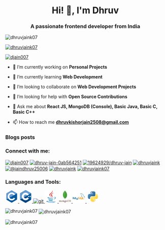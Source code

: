 <h1 align="center">Hi! 👋, I'm Dhruv</h1>
<h3 align="center">A passionate frontend developer from India</h3>

<p align="left"> <img src="https://komarev.com/ghpvc/?username=dhruvjaink07&label=Profile%20views&color=0e75b6&style=flat" alt="dhruvjaink07" /> </p>

<p align="left"> <a href="https://github.com/ryo-ma/github-profile-trophy"><img src="https://github-profile-trophy.vercel.app/?username=dhruvjaink07" alt="dhruvjaink07" /></a> </p>

<p align="left"> <a href="https://twitter.com/djain007" target="blank"><img src="https://img.shields.io/twitter/follow/djain007?logo=twitter&style=for-the-badge" alt="djain007" /></a> </p>

- 🔭 I’m currently working on **Personal Projects**

- 🌱 I’m currently learning **Web Development**

- 👯 I’m looking to collaborate on **Web Development Projects**

- 🤝 I’m looking for help with **Open Source Contributions**

- 💬 Ask me about **React JS, MongoDB (Console), Basic Java, Basic C, Basic C++**

- 📫 How to reach me **<dhruvkishorjain2508@gmail.com>**

### Blogs posts
<!-- BLOG-POST-LIST:START -->
<!-- BLOG-POST-LIST:END -->

<h3 align="left">Connect with me:</h3>
<p align="left">
<a href="https://twitter.com/djain007" target="blank"><img align="center" src="https://raw.githubusercontent.com/rahuldkjain/github-profile-readme-generator/master/src/images/icons/Social/twitter.svg" alt="djain007" height="30" width="40" /></a>
<a href="https://www.linkedin.com/in/dhruv-jain-0ab564251/" target="blank"><img align="center" src="https://raw.githubusercontent.com/rahuldkjain/github-profile-readme-generator/master/src/images/icons/Social/linked-in-alt.svg" alt="dhruv-jain-0ab564251" height="30" width="40" /></a>
<a href="https://stackoverflow.com/users/19624929/dhruv-jain" target="blank"><img align="center" src="https://raw.githubusercontent.com/rahuldkjain/github-profile-readme-generator/master/src/images/icons/Social/stack-overflow.svg" alt="19624929/dhruv-jain" height="30" width="40" /></a>
<a href="https://www.instagram.com/dhruvjaink/" target="blank"><img align="center" src="https://raw.githubusercontent.com/rahuldkjain/github-profile-readme-generator/master/src/images/icons/Social/instagram.svg" alt="dhruvjaink" height="30" width="40" /></a>
<a href="https://medium.com/@jaindhruv25006" target="blank"><img align="center" src="https://raw.githubusercontent.com/rahuldkjain/github-profile-readme-generator/master/src/images/icons/Social/medium.svg" alt="@jaindhruv25006" height="30" width="40" /></a>
<a href="https://www.codechef.com/users/dhruvjaink" target="blank"><img align="center" src="https://cdn.jsdelivr.net/npm/simple-icons@3.1.0/icons/codechef.svg" alt="dhruvjaink" height="30" width="40" /></a>
<a href="https://leetcode.com/dhruvjaink07" target="blank"><img align="center" src="https://raw.githubusercontent.com/rahuldkjain/github-profile-readme-generator/master/src/images/icons/Social/leet-code.svg" alt="dhruvjaink07" height="30" width="40" /></a>
</p>

<h3 align="left">Languages and Tools:</h3>
<p align="left"> <a href="https://www.cprogramming.com/" target="_blank" rel="noreferrer"> <img src="https://raw.githubusercontent.com/devicons/devicon/master/icons/c/c-original.svg" alt="c" width="40" height="40"/> </a> <a href="https://www.w3schools.com/cpp/" target="_blank" rel="noreferrer"> <img src="https://raw.githubusercontent.com/devicons/devicon/master/icons/cplusplus/cplusplus-original.svg" alt="cplusplus" width="40" height="40"/> </a> <a href="https://git-scm.com/" target="_blank" rel="noreferrer"> <img src="https://www.vectorlogo.zone/logos/git-scm/git-scm-icon.svg" alt="git" width="40" height="40"/> </a> <a href="https://www.java.com" target="_blank" rel="noreferrer"> <img src="https://raw.githubusercontent.com/devicons/devicon/master/icons/java/java-original.svg" alt="java" width="40" height="40"/> </a> <a href="https://www.mongodb.com/" target="_blank" rel="noreferrer"> <img src="https://raw.githubusercontent.com/devicons/devicon/master/icons/mongodb/mongodb-original-wordmark.svg" alt="mongodb" width="40" height="40"/> </a> <a href="https://www.mysql.com/" target="_blank" rel="noreferrer"> <img src="https://raw.githubusercontent.com/devicons/devicon/master/icons/mysql/mysql-original-wordmark.svg" alt="mysql" width="40" height="40"/> </a> <a href="https://www.python.org" target="_blank" rel="noreferrer"> <img src="https://raw.githubusercontent.com/devicons/devicon/master/icons/python/python-original.svg" alt="python" width="40" height="40"/> </a> </p>

<p><img align="left" src="https://github-readme-stats.vercel.app/api/top-langs?username=dhruvjaink07&show_icons=true&locale=en&layout=compact" alt="dhruvjaink07" /></p>

<p>&nbsp;<img align="center" src="https://github-readme-stats.vercel.app/api?username=dhruvjaink07&show_icons=true&locale=en" alt="dhruvjaink07" /></p>

<p><img align="center" src="https://github-readme-streak-stats.herokuapp.com/?user=dhruvjaink07&" alt="dhruvjaink07" /></p>
